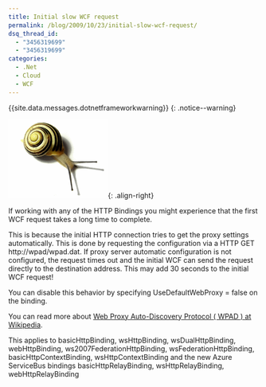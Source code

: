 ```yaml
---
title: Initial slow WCF request
permalink: /blog/2009/10/23/initial-slow-wcf-request/
dsq_thread_id:
  - "3456319699"
  - "3456319699"
categories:
  - .Net
  - Cloud
  - WCF
---
```

{{site.data.messages.dotnetframeworkwarning}}
{: .notice--warning}

![Slow snail](/wp-content/uploads/Snail.png){: .align-right}

If working with any of the HTTP Bindings you might experience that the first WCF request takes a long time to complete.

This is because the initial HTTP connection tries to get the proxy settings automatically. This is done by requesting the configuration via a HTTP GET http://wpad/wpad.dat. If proxy server automatic configuration is not configured, the request times out and the initial WCF can send the request directly to the destination address. This may add 30 seconds to the initial WCF request!

You can disable this behavior by specifying UseDefaultWebProxy = false on the binding.

You can read more about [Web Proxy Auto-Discovery Protocol ( WPAD ) at Wikipedia](http://en.wikipedia.org/wiki/Web_Proxy_Autodiscovery_Protocol).

This applies to basicHttpBinding, wsHttpBinding, wsDualHttpBinding, webHttpBinding, ws2007FederationHttpBinding, wsFederationHttpBinding, basicHttpContextBinding, wsHttpContextBinding and the new Azure ServiceBus bindings basicHttpRelayBinding, wsHttpRelayBinding, webHttpRelayBinding
